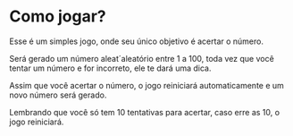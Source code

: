 # Como jogar?

Esse é um simples jogo, onde seu único objetivo é acertar o número.

Será gerado um número aleat´aleatório entre 1 a 100, toda vez que você tentar um número e for incorreto, ele te dará uma dica.

Assim que você acertar o número, o jogo reiniciará automaticamente e um novo número será gerado.

Lembrando que você só tem 10 tentativas para acertar, caso erre as 10, o jogo reiniciará.
